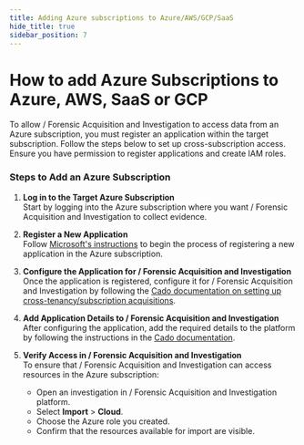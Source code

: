 ```yaml
---
title: Adding Azure subscriptions to Azure/AWS/GCP/SaaS
hide_title: true
sidebar_position: 7
---
```


# How to add Azure Subscriptions to Azure, AWS, SaaS or GCP

To allow / Forensic Acquisition and Investigation to access data from an Azure subscription, you must register an application within the target subscription. Follow the steps below to set up cross-subscription access. Ensure you have permission to register applications and create IAM roles.

### Steps to Add an Azure Subscription

1. **Log in to the Target Azure Subscription**  
   Start by logging into the Azure subscription where you want / Forensic Acquisition and Investigation to collect evidence.

2. **Register a New Application**  
   Follow [Microsoft's instructions](https://learn.microsoft.com/en-us/entra/identity-platform/quickstart-register-app) to begin the process of registering a new application in the Azure subscription.

3. **Configure the Application for / Forensic Acquisition and Investigation**  
   Once the application is registered, configure it for / Forensic Acquisition and Investigation by following the [Cado documentation on setting up cross-tenancy/subscription acquisitions](/cado/deploy/cross/azure-cross-tenancy-subscriptions#setting-up-an-app-registration-for-cross-tenancysubscription-acquisitions).

4. **Add Application Details to / Forensic Acquisition and Investigation**  
   After configuring the application, add the required details to the platform by following the instructions in the [Cado documentation](/cado/deploy/cross/azure-cross-tenancy-subscriptions#registering-credentials-within-cado).

5. **Verify Access in / Forensic Acquisition and Investigation**  
   To ensure that / Forensic Acquisition and Investigation can access resources in the Azure subscription:
   - Open an investigation in / Forensic Acquisition and Investigation platform.
   - Select **Import** > **Cloud**.
   - Choose the Azure role you created.
   - Confirm that the resources available for import are visible.
